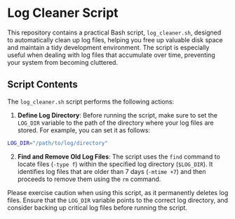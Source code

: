 # Log Cleaner Script

This repository contains a practical Bash script, `log_cleaner.sh`, designed to automatically clean up log files, helping you free up valuable disk space and maintain a tidy development environment. The script is especially useful when dealing with log files that accumulate over time, preventing your system from becoming cluttered.

## Script Contents

The `log_cleaner.sh` script performs the following actions:

1. **Define Log Directory**: Before running the script, make sure to set the `LOG_DIR` variable to the path of the directory where your log files are stored. For example, you can set it as follows:

```bash
LOG_DIR="/path/to/log/directory"
```

2. **Find and Remove Old Log Files**: The script uses the `find` command to locate files (`-type f`) within the specified log directory (`$LOG_DIR`). It identifies log files that are older than 7 days (`-mtime +7`) and then proceeds to remove them using the `rm` command.

Please exercise caution when using this script, as it permanently deletes log files. Ensure that the `LOG_DIR` variable points to the correct log directory, and consider backing up critical log files before running the script.